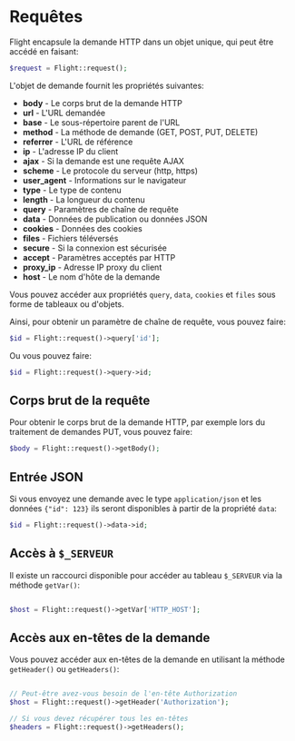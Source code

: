 # Requêtes

Flight encapsule la demande HTTP dans un objet unique, qui peut être
accédé en faisant:

```php
$request = Flight::request();
```

L'objet de demande fournit les propriétés suivantes:

- **body** - Le corps brut de la demande HTTP
- **url** - L'URL demandée
- **base** - Le sous-répertoire parent de l'URL
- **method** - La méthode de demande (GET, POST, PUT, DELETE)
- **referrer** - L'URL de référence
- **ip** - L'adresse IP du client
- **ajax** - Si la demande est une requête AJAX
- **scheme** - Le protocole du serveur (http, https)
- **user_agent** - Informations sur le navigateur
- **type** - Le type de contenu
- **length** - La longueur du contenu
- **query** - Paramètres de chaîne de requête
- **data** - Données de publication ou données JSON
- **cookies** - Données des cookies
- **files** - Fichiers téléversés
- **secure** - Si la connexion est sécurisée
- **accept** - Paramètres acceptés par HTTP
- **proxy_ip** - Adresse IP proxy du client
- **host** - Le nom d'hôte de la demande

Vous pouvez accéder aux propriétés `query`, `data`, `cookies` et `files`
sous forme de tableaux ou d'objets.

Ainsi, pour obtenir un paramètre de chaîne de requête, vous pouvez faire:

```php
$id = Flight::request()->query['id'];
```

Ou vous pouvez faire:

```php
$id = Flight::request()->query->id;
```

## Corps brut de la requête

Pour obtenir le corps brut de la demande HTTP, par exemple lors du traitement de demandes PUT,
vous pouvez faire:

```php
$body = Flight::request()->getBody();
```

## Entrée JSON

Si vous envoyez une demande avec le type `application/json` et les données `{"id": 123}`
ils seront disponibles à partir de la propriété `data`:

```php
$id = Flight::request()->data->id;
```

## Accès à `$_SERVEUR`

Il existe un raccourci disponible pour accéder au tableau `$_SERVEUR` via la méthode `getVar()`:

```php

$host = Flight::request()->getVar['HTTP_HOST'];
```

## Accès aux en-têtes de la demande

Vous pouvez accéder aux en-têtes de la demande en utilisant la méthode `getHeader()` ou `getHeaders()`:

```php

// Peut-être avez-vous besoin de l'en-tête Authorization
$host = Flight::request()->getHeader('Authorization');

// Si vous devez récupérer tous les en-têtes
$headers = Flight::request()->getHeaders();
```